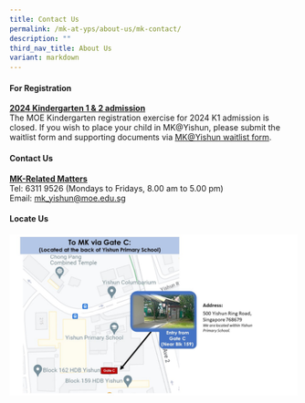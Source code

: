 ```yaml
---
title: Contact Us
permalink: /mk-at-yps/about-us/mk-contact/
description: ""
third_nav_title: About Us
variant: markdown
---
```

#### **For Registration**
**<u>2024 Kindergarten 1 &amp; 2 admission</u>**
<br>The MOE Kindergarten registration exercise for 2024 K1 admission is closed. If you wish to place your child in MK@Yishun, please submit the waitlist form and supporting documents via <a href="https://go.gov.sg/yishunmkwaitlist" target="_blank">MK@Yishun waitlist form</a>.

#### **Contact Us**
**<u>MK-Related Matters</u>**
<br>Tel: 6311 9526 (Mondays to Fridays, 8.00 am to 5.00 pm)
<br>Email: [mk_yishun@moe.edu.sg](mailto:mk_yishun@moe.edu.sg)

#### **Locate Us**

![](/images/MK%20YPS/About%20Us/mk_map.jpg)